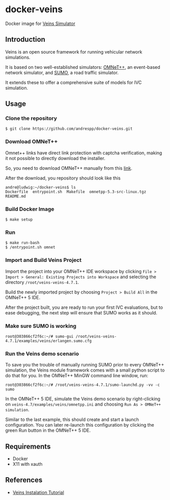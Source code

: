 docker-veins
============

Docker image for [Veins Simulator](https://veins.car2x.org/)

## Introduction

Veins is an open source framework for running vehicular network simulations.

It is based on two well-established simulators: [OMNeT++](https://www.omnetpp.org/), an event-based network simulator, and [SUMO](http://sumo.dlr.de/index.html), a road traffic simulator.

It extends these to offer a comprehensive suite of models for IVC simulation.

## Usage

### Clone the repository

```console
$ git clone https://github.com/andrespp/docker-veins.git
```

### Download OMNeT++

Omnet++ links have direct link protection with captcha verification, making it not possible to directly download the installer. 

So, you need to download OMNeT++ manually from this [link](https://omnetpp.org/component/jdownloads/summary/32-release-older-versions/2325-omnetpp-5-3-linux).

After the download, you repository should look like this

```console
andre@ludwig:~/docker-veins$ ls
Dockerfile  entrypoint.sh  Makefile  omnetpp-5.3-src-linux.tgz  README.md
```

### Build Docker Image

```console
$ make setup
```

### Run

```console
$ make run-bash
$ /entrypoint.sh omnet
```

### Import and Build Veins Project

Import the project into your OMNeT++ IDE workspace by clicking `File > Import > General: Existing Projects into Workspace` and selecting the directory `/root/veins-veins-4.7.1`.

Build the newly imported project by choosing `Project > Build All` in the OMNeT++ 5 IDE.

After the project built, you are ready to run your first IVC evaluations, but to ease debugging, the next step will ensure that SUMO works as it should.

### Make sure SUMO is working

```console
root@303866cf2f6c:~/# sumo-gui /root/veins-veins-4.7.1/examples/veins/erlangen.sumo.cfg
```

### Run the Veins demo scenario

To save you the trouble of manually running SUMO prior to every OMNeT++ simulation, the Veins module framework comes with a small python script to do that for you. In the OMNeT++ MinGW command line window, run:

```console
root@303866cf2f6c:~/# /root/veins-veins-4.7.1/sumo-launchd.py -vv -c sumo
```

In the OMNeT++ 5 IDE, simulate the Veins demo scenario by right-clicking on `veins-4.7/examples/veins/omnetpp.ini` and choosing `Run As > OMNeT++ simulation`.

Similar to the last example, this should create and start a launch configuration. You can later re-launch this configuration by clicking the green Run button in the OMNeT++ 5 IDE.

## Requirements

* Docker
* X11 with xauth

## References
* [Veins Instalation Tutorial](https://veins.car2x.org/tutorial/)
